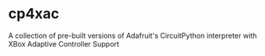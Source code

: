 # cp4xac
A collection of pre-built versions of Adafruit's CircuitPython interpreter with XBox Adaptive Controller Support
